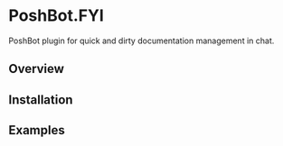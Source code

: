# PoshBot.FYI

PoshBot plugin for quick and dirty documentation management in chat.

## Overview

## Installation

## Examples

